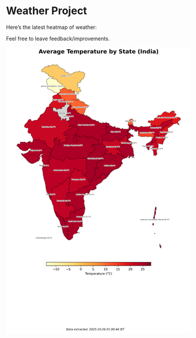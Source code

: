 # Weather Project

Here’s the latest heatmap of weather:

Feel free to leave feedback/improvements.

![India Heatmap](docs/assets/india_heatmap.png?v=FD2567)
